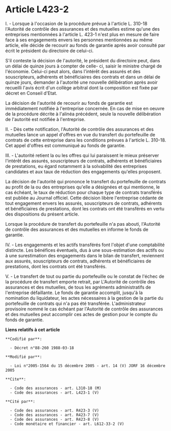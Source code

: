 # Article L423-2

I. - Lorsque à l'occasion de la procédure prévue à l'article L. 310-18 l'Autorité de contrôle des assurances et des mutuelles
estime qu'une des entreprises mentionnées à l'article L. 423-1 n'est plus en mesure de faire face à ses engagements envers
les personnes mentionnées au même article, elle décide de recourir au fonds de garantie après avoir consulté par écrit le
président du directoire de celui-ci.

S'il conteste la décision de l'autorité, le président du directoire peut, dans un délai de quinze jours à compter de celle-
ci, saisir le ministre chargé de l'économie. Celui-ci peut alors, dans l'intérêt des assurés et des souscripteurs, adhérents
et bénéficiaires des contrats et dans un délai de quinze jours, demander à l'autorité une nouvelle délibération après avoir
recueilli l'avis écrit d'un collège arbitral dont la composition est fixée par décret en Conseil d'Etat.

La décision de l'autorité de recourir au fonds de garantie est immédiatement notifiée à l'entreprise concernée. En cas de
mise en oeuvre de la procédure décrite à l'alinéa précédent, seule la nouvelle délibération de l'autorité est notifiée à
l'entreprise.

II. - Dès cette notification, l'Autorité de contrôle des assurances et des mutuelles lance un appel d'offres en vue du
transfert du portefeuille de contrats de cette entreprise dans les conditions prévues à l'article L. 310-18. Cet appel
d'offres est communiqué au fonds de garantie.

III. - L'autorité retient la ou les offres qui lui paraissent le mieux préserver l'intérêt des assurés, souscripteurs de
contrats, adhérents et bénéficiaires de prestations, eu égard notamment à la solvabilité des entreprises candidates et aux
taux de réduction des engagements qu'elles proposent.

La décision de l'autorité qui prononce le transfert du portefeuille de contrats au profit de la ou des entreprises qu'elle a
désignées et qui mentionne, le cas échéant, le taux de réduction pour chaque type de contrats transférés est publiée au
Journal officiel. Cette décision libère l'entreprise cédante de tout engagement envers les assurés, souscripteurs de
contrats, adhérents et bénéficiaires de prestations, dont les contrats ont été transférés en vertu des dispositions du
présent article.

Lorsque la procédure de transfert du portefeuille n'a pas abouti, l'Autorité de contrôle des assurances et des mutuelles en
informe le fonds de garantie.

IV. - Les engagements et les actifs transférés font l'objet d'une comptabilité distincte. Les bénéfices éventuels, dus à une
sous-estimation des actifs ou à une surestimation des engagements dans le bilan de transfert, reviennent aux assurés,
souscripteurs de contrats, adhérents et bénéficiaires de prestations, dont les contrats ont été transférés.

V. - Le transfert de tout ou partie du portefeuille ou le constat de l'échec de la procédure de transfert emporte retrait,
par L'Autorité de contrôle des assurances et des mutuelles, de tous les agréments administratifs de l'entreprise défaillante.
Le fonds de garantie accomplit, jusqu'à la nomination du liquidateur, les actes nécessaires à la gestion de la partie du
portefeuille de contrats qui n'a pas été transférée. L'administrateur provisoire nommé le cas échéant par l'Autorité de
contrôle des assurances et des mutuelles peut accomplir ces actes de gestion pour le compte du fonds de garantie.

**Liens relatifs à cet article**

	**Codifié par**:

	  - Décret n°88-260 1988-03-18

	**Modifié par**:

	  - Loi n°2005-1564 du 15 décembre 2005 - art. 14 (V) JORF 16 décembre 2005

	**Cite**:

	  - Code des assurances - art. L310-18 (M)
	  - Code des assurances - art. L423-1 (V)

	**Cité par**:

	  - Code des assurances - art. R423-3 (V)
	  - Code des assurances - art. R423-7 (V)
	  - Code des assurances - art. R423-8 (V)
	  - Code monétaire et financier - art. L612-33-2 (V)
